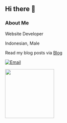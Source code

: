 <!-- ### Hi there, I'm Walid 👋

[![Walidsj's GitHub stats](https://github-readme-stats.vercel.app/api?username=walidsj)](https://github.com/walidsj)
[![trophy](https://github-profile-trophy.vercel.app/?username=walidsj)](https://github.com/walidsj) -->

## Hi there 👋

### About Me
Website Developer

Indonesian, Male

Read my blog posts via [Blog](https://walid.id/blog)

[![Email](https://img.shields.io/badge/mail-WORK-white?style=for-the-badge&logo=mail)](mailto:mohwalidas@outlook.com)
<!-- [![Instagram](https://img.shields.io/badge/instagram-walidassani-pink?style=for-the-badge&logo=instagram)](https://www.instagram.com/walidassani) -->
<!-- [![Github](https://img.shields.io/badge/Github-walidsj-gold?style=for-the-badge&logo=github)](https://github.com/walidsj) -->
<!-- [![Twitter](https://img.shields.io/badge/twitter-DHARNARH-blue?style=for-the-badge&logo=twitter)](https://twitter.com/walidsj) -->
<!-- [![Telegram](https://img.shields.io/badge/telegram-WALIDSJ-blue?style=for-the-badge&logo=telegram)](https://t.me/walidsj) -->

<img height="160" align="center" src="https://github-readme-stats.vercel.app/api/top-langs/?username=walidsj&layout=donut" />


<!--
**walidsj/walidsj** is a ✨ _special_ ✨ repository because its `README.md` (this file) appears on your GitHub profile.

Here are some ideas to get you started:

- 🔭 I’m currently working on ...
- 🌱 I’m currently learning ...
- 👯 I’m looking to collaborate on ...
- 🤔 I’m looking for help with ...
- 💬 Ask me about ...
- 📫 How to reach me: ...
- 😄 Pronouns: ...
- ⚡ Fun fact: ...
-->
